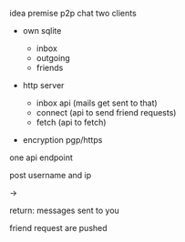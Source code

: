 idea premise p2p chat two clients

- own sqlite
    - inbox
    - outgoing
    - friends

- http server
    - inbox api (mails get sent to that)
    - connect (api to send friend requests)
    - fetch (api to fetch)

- encryption pgp/https




one api endpoint 

post username and ip

->

return:
messages sent to you



friend request are pushed
